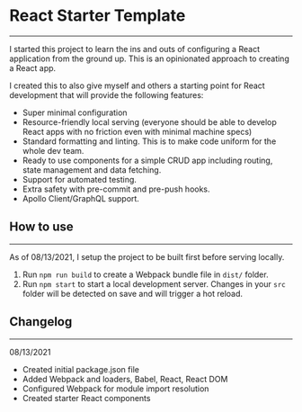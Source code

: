 # React Starter Template

---

I started this project to learn the ins and outs of configuring a React application from the ground up. This is an opinionated approach to creating a React app.

I created this to also give myself and others a starting point for React development that will provide the following features:

- Super minimal configuration
- Resource-friendly local serving (everyone should be able to develop React apps with no friction even with minimal machine specs)
- Standard formatting and linting. This is to make code uniform for the whole dev team.
- Ready to use components for a simple CRUD app including routing, state management and data fetching.
- Support for automated testing.
- Extra safety with pre-commit and pre-push hooks.
- Apollo Client/GraphQL support.

## How to use

---

As of 08/13/2021, I setup the project to be built first before serving locally.

1. Run `npm run build` to create a Webpack bundle file in `dist/` folder.
2. Run `npm start` to start a local development server. Changes in your `src` folder will be detected on save and will trigger a hot reload.

## Changelog

---

08/13/2021

- Created initial package.json file
- Added Webpack and loaders, Babel, React, React DOM
- Configured Webpack for module import resolution
- Created starter React components
